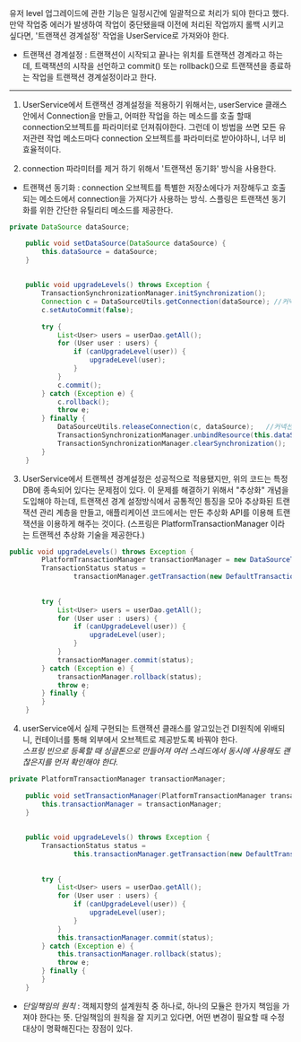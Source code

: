 유저 level 업그레이드에 관한 기능은 일정시간에 일괄적으로 처리가 되야 한다고 했다.
만약 작업중 에러가 발생하여 작업이 중단됐을때 이전에 처리된 작업까지 롤백 시키고 싶다면,
'트랜잭션 경계설정' 작업을 UserService로 가져와야 한다.<br>
 * 트랜잭션 경계설정 : 트랜잭션이 시작되고 끝나는 위치를 트랜잭션 경계라고 하는데, 트랙잭션의 시작을 선언하고 commit() 또는 rollback()으로 트랜잭션을 종료하는 작업을 트랜잭션 경계설정이라고 한다.
 
 ----
 
 
 1. UserService에서 트랜잭션 경계설정을 적용하기 위해서는, userService 클래스 안에서 Connection을 만들고, 어떠한 작업을 하는 메소드를 호출 할때 connection오브젝트를 파라미터로 던져줘야한다.
 그런데 이 방법을 쓰면 모든 유저관련 작업 메소드마다 connection 오브젝트를 파라미터로 받아야하니, 너무 비효율적이다.
 
 2. connection 파라미터를 제거 하기 위해서 '트랜잭션 동기화' 방식을 사용한다.
 * 트랜잭션 동기화 : connection 오브젝트를 특별한 저장소에다가 저장해두고 호출되는 메소드에서 connection을 가져다가 사용하는 방식.
 스플링은 트랜잭션 동기화를 위한 간단한 유틸리티 메소드를 제공한다.
 
```java
private DataSource dataSource;  			

	public void setDataSource(DataSource dataSource) {
		this.dataSource = dataSource;
	}
	
	
	public void upgradeLevels() throws Exception {
		TransactionSynchronizationManager.initSynchronization();  
		Connection c = DataSourceUtils.getConnection(dataSource); //커넥션을 생성하고, 트랜잭션을 시작
		c.setAutoCommit(false);
		
		try {									   
			List<User> users = userDao.getAll();
			for (User user : users) {
				if (canUpgradeLevel(user)) {
					upgradeLevel(user);
				}
			}
			c.commit();  
		} catch (Exception e) {    
			c.rollback();
			throw e;
		} finally {
			DataSourceUtils.releaseConnection(c, dataSource);	//커넥션 닫기
			TransactionSynchronizationManager.unbindResource(this.dataSource);  
			TransactionSynchronizationManager.clearSynchronization();  //동기화 작업 종료 및 정리
		}
	}

```
3. UserService에서 트랜젝션 경계설정은 성공적으로 적용됐지만, 위의 코드는 특정 DB에 종속되어 있다는 문제점이 있다.
이 문제를 해결하기 위해서 "추상화" 개념을 도입해야 하는데, 
트랜잭션 경계 설정방식에서 공통적인 틍징을 모아 추상화된 트랜잭션 관리 계층을 만들고, 애플리케이션 코드에서는 만든 추상화 API를 이용해 트랜잭션을 이용하게 해주는 것이다.
(스프링은 PlatformTransactionManager 이라는 트랜젝션 추상화 기술을 제공한다.)
```java
public void upgradeLevels() throws Exception {
		PlatformTransactionManager transactionManager = new DataSourceTransactionManager(dataSource);
		TransactionStatus status = 
				transactionManager.getTransaction(new DefaultTransactionDefinition());
		
		
		try {									   
			List<User> users = userDao.getAll();
			for (User user : users) {
				if (canUpgradeLevel(user)) {
					upgradeLevel(user);
				}
			}
			transactionManager.commit(status);
		} catch (Exception e) {    
			transactionManager.rollback(status);
			throw e;
		} finally {
		}
	}
```

4. userService에서 실제 구현되는 트랜잭션 클래스를 알고있는건 DI원칙에 위배되니, 컨테이너를 통해 외부에서 오브젝트로 제공받도록 바꿔야 한다.<br>
  *스프링 빈으로 등록할 때 싱글톤으로 만들어져 여러 스레드에서 동시에 사용해도 괜찮은지를 먼저 확인해야 한다.*
```java
private PlatformTransactionManager transactionManager;
	
	public void setTransactionManager(PlatformTransactionManager transactionManager) {
		this.transactionManager = transactionManager;
	}
	
	
	public void upgradeLevels() throws Exception {
		TransactionStatus status = 
				this.transactionManager.getTransaction(new DefaultTransactionDefinition());
		
		
		try {									   
			List<User> users = userDao.getAll();
			for (User user : users) {
				if (canUpgradeLevel(user)) {
					upgradeLevel(user);
				}
			}
			this.transactionManager.commit(status);
		} catch (Exception e) {    
			this.transactionManager.rollback(status);
			throw e;
		} finally {
		}
	}
```

* *단일책임의 원칙* : 
객체지향의 설계원칙 중 하나로, 하나의 모듈은 한가지 책임을 가져야 한다는 뜻.
단일책임의 원칙을 잘 지키고 있다면, 어떤 변경이 필요할 때 수정 대상이 명확해진다는 장점이 있다. 


